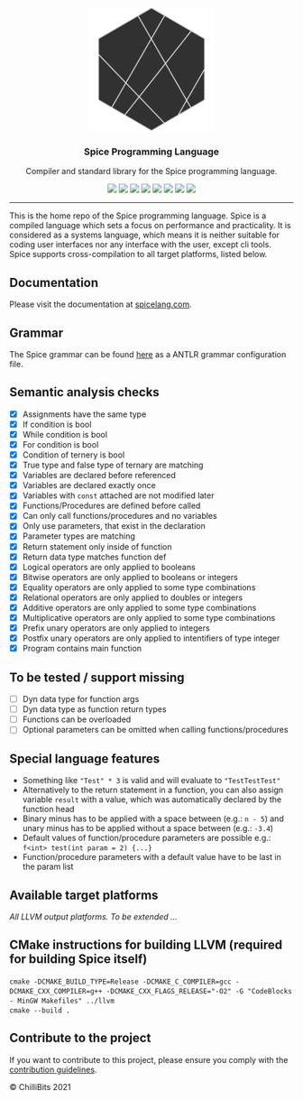 <p align="center">
  <img alt="Spice Logo" src="./docs/docs/static/avatar.png" height="220" />
  <h3 align="center">Spice Programming Language</h3>
  <p align="center">Compiler and standard library for the Spice programming language.</p>
  <p align="center">
    <a target="_blank" href="https://github.com/chillibits/spice/releases/latest"><img src="https://img.shields.io/github/v/release/chillibits/spice?include_prereleases"></a>
    <a target="_blank" href="https://hub.docker.com/r/chillibits/spice"><img src="https://img.shields.io/docker/pulls/chillibits/spice"></a>
    <a target="_blank" href="./.github/workflows/ci-go.yml"><img src="https://github.com/chillibits/spice/actions/workflows/ci-go.yml/badge.svg"></a>
	<a target="_blank" href="./.github/workflows/ci-cpp.yml"><img src="https://github.com/chillibits/spice/actions/workflows/ci-cpp.yml/badge.svg"></a>
	<a target="_blank" href="./.github/workflows/codeql-analysis.yml"><img src="https://github.com/chillibits/spice/actions/workflows/codeql-analysis.yml/badge.svg"></a>
    <a target="_blank" href="https://goreportcard.com/report/github.com/chillibits/spice"><img src="https://goreportcard.com/badge/github.com/chillibits/spice"></a>
    <a target="_blank" href="https://makeapullrequest.com"><img src="https://img.shields.io/badge/PRs-welcome-brightgreen.svg"></a>
    <a target="_blank" href="./LICENSE.md"><img src="https://img.shields.io/github/license/chillibits/spice"></a>
  </p>
</p>

---

This is the home repo of the Spice programming language. Spice is a compiled language which sets a focus on performance and practicality. It is considered as a systems language, which means it is neither suitable for coding user interfaces nor any interface with the user, except cli tools. Spice supports cross-compilation to all target platforms, listed below.

## Documentation
Please visit the documentation at [spicelang.com](https://www.spicelang.com).

## Grammar
The Spice grammar can be found [here](./compiler/src/grammar/Spice.g4) as a ANTLR grammar configuration file.

## Semantic analysis checks
- [x] Assignments have the same type
- [x] If condition is bool
- [x] While condition is bool
- [x] For condition is bool
- [x] Condition of ternery is bool
- [x] True type and false type of ternary are matching
- [x] Variables are declared before referenced
- [x] Variables are declared exactly once
- [x] Variables with `const` attached are not modified later
- [x] Functions/Procedures are defined before called
- [x] Can only call functions/procedures and no variables
- [x] Only use parameters, that exist in the declaration
- [x] Parameter types are matching
- [x] Return statement only inside of function
- [x] Return data type matches function def
- [x] Logical operators are only applied to booleans
- [x] Bitwise operators are only applied to booleans or integers
- [x] Equality operators are only applied to some type combinations
- [x] Relational operators are only applied to doubles or integers
- [x] Additive operators are only applied to some type combinations
- [x] Multiplicative operators are only applied to some type combinations
- [x] Prefix unary operators are only applied to integers
- [x] Postfix unary operators are only applied to intentifiers of type integer
- [x] Program contains main function

## To be tested / support missing
- [ ] Dyn data type for function args
- [ ] Dyn data type as function return types
- [ ] Functions can be overloaded
- [ ] Optional parameters can be omitted when calling functions/procedures

## Special language features
- Something like `"Test" * 3` is valid and will evaluate to `"TestTestTest"`
- Alternatively to the return statement in a function, you can also assign variable `result` with a value, which was automatically declared by the function head
- Binary minus has to be applied with a space between (e.g.: `n - 5`) and unary minus has to be applied without a space between (e.g.: `-3.4`)
- Default values of function/procedure parameters are possible e.g.: `f<int> test(int param = 2) {...}`
- Function/procedure parameters with a default value have to be last in the param list

## Available target platforms
*All LLVM output platforms. To be extended ...*

## CMake instructions for building LLVM (required for building Spice itself)
`cmake -DCMAKE_BUILD_TYPE=Release -DCMAKE_C_COMPILER=gcc -DCMAKE_CXX_COMPILER=g++ -DCMAKE_CXX_FLAGS_RELEASE="-O2" -G "CodeBlocks - MinGW Makefiles" ../llvm` <br>
`cmake --build .`

## Contribute to the project
If you want to contribute to this project, please ensure you comply with the [contribution guidelines](./CONTRIBUTING.md).

© ChilliBits 2021